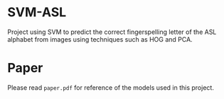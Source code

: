 # SVM-ASL
Project using SVM to predict the correct fingerspelling letter of the ASL alphabet from images using techniques such as HOG and PCA.

# Paper

Please read `paper.pdf` for reference of the models used in this project.